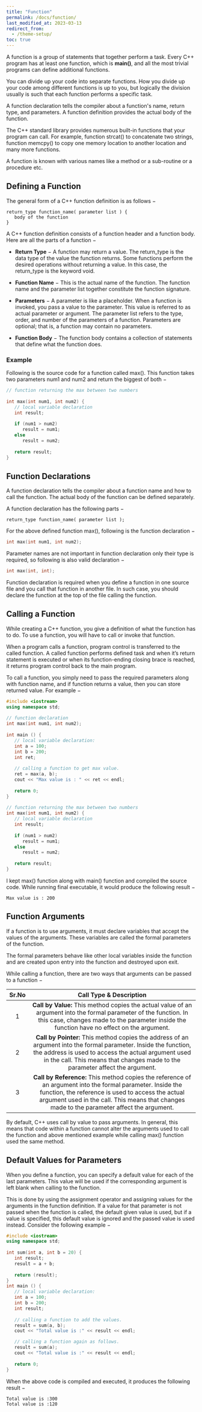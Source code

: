 ```yaml
---
title: "Function"
permalink: /docs/function/
last_modified_at: 2023-03-13
redirect_from:
  - /theme-setup/
toc: true
---
```

A function is a group of statements that together perform a task. Every C++ program has at least one function, which is **main()**, and all the most trivial programs can define additional functions.

You can divide up your code into separate functions. How you divide up your code among different functions is up to you, but logically the division usually is such that each function performs a specific task.

A function declaration tells the compiler about a function's name, return type, and parameters. A function definition provides the actual body of the function.

The C++ standard library provides numerous built-in functions that your program can call. For example, function strcat() to concatenate two strings, function memcpy() to copy one memory location to another location and many more functions.

A function is known with various names like a method or a sub-routine or a procedure etc.
## Defining a Function

The general form of a C++ function definition is as follows −
```
return_type function_name( parameter list ) {
   body of the function
}
```
A C++ function definition consists of a function header and a function body. Here are all the parts of a function −

- **Return Type** − A function may return a value. The return_type is the data type of the value the function returns. Some functions perform the desired operations without returning a value. In this case, the return_type is the keyword void.

- **Function Name** − This is the actual name of the function. The function name and the parameter list together constitute the function signature.

- **Parameters** − A parameter is like a placeholder. When a function is invoked, you pass a value to the parameter. This value is referred to as actual parameter or argument. The parameter list refers to the type, order, and number of the parameters of a function. Parameters are optional; that is, a function may contain no parameters.

- **Function Body** − The function body contains a collection of statements that define what the function does.

### Example

Following is the source code for a function called max(). This function takes two parameters num1 and num2 and return the biggest of both −
```c++
// function returning the max between two numbers
 
int max(int num1, int num2) {
   // local variable declaration
   int result;
 
   if (num1 > num2)
      result = num1;
   else
      result = num2;
 
   return result; 
}
```
## Function Declarations

A function declaration tells the compiler about a function name and how to call the function. The actual body of the function can be defined separately.

A function declaration has the following parts −
```
return_type function_name( parameter list );
```
For the above defined function max(), following is the function declaration −
```c++
int max(int num1, int num2);
```
Parameter names are not important in function declaration only their type is required, so following is also valid declaration −
```c++
int max(int, int);
```
Function declaration is required when you define a function in one source file and you call that function in another file. In such case, you should declare the function at the top of the file calling the function.
## Calling a Function

While creating a C++ function, you give a definition of what the function has to do. To use a function, you will have to call or invoke that function.

When a program calls a function, program control is transferred to the called function. A called function performs defined task and when it’s return statement is executed or when its function-ending closing brace is reached, it returns program control back to the main program.

To call a function, you simply need to pass the required parameters along with function name, and if function returns a value, then you can store returned value. For example −
```c++
#include <iostream>
using namespace std;
 
// function declaration
int max(int num1, int num2);
 
int main () {
   // local variable declaration:
   int a = 100;
   int b = 200;
   int ret;
 
   // calling a function to get max value.
   ret = max(a, b);
   cout << "Max value is : " << ret << endl;
 
   return 0;
}
 
// function returning the max between two numbers
int max(int num1, int num2) {
   // local variable declaration
   int result;
 
   if (num1 > num2)
      result = num1;
   else
      result = num2;
 
   return result; 
}
```
I kept max() function along with main() function and compiled the source code. While running final executable, it would produce the following result −
```
Max value is : 200
```
## Function Arguments

If a function is to use arguments, it must declare variables that accept the values of the arguments. These variables are called the formal parameters of the function.

The formal parameters behave like other local variables inside the function and are created upon entry into the function and destroyed upon exit.

While calling a function, there are two ways that arguments can be passed to a function −

|Sr.No| 	Call Type & Description|
|:--:|:--:|
|1| 	**Call by Value:** This method copies the actual value of an argument into the formal parameter of the function. In this case, changes made to the parameter inside the function have no effect on the argument.|
|2 |	**Call by Pointer:** This method copies the address of an argument into the formal parameter. Inside the function, the address is used to access the actual argument used in the call. This means that changes made to the parameter affect the argument.|
|3| 	**Call by Reference:** This method copies the reference of an argument into the formal parameter. Inside the function, the reference is used to access the actual argument used in the call. This means that changes made to the parameter affect the argument.|

By default, C++ uses call by value to pass arguments. In general, this means that code within a function cannot alter the arguments used to call the function and above mentioned example while calling max() function used the same method.
## Default Values for Parameters

When you define a function, you can specify a default value for each of the last parameters. This value will be used if the corresponding argument is left blank when calling to the function.

This is done by using the assignment operator and assigning values for the arguments in the function definition. If a value for that parameter is not passed when the function is called, the default given value is used, but if a value is specified, this default value is ignored and the passed value is used instead. Consider the following example −
```c++
#include <iostream>
using namespace std;
 
int sum(int a, int b = 20) {
   int result;
   result = a + b;
  
   return (result);
}
int main () {
   // local variable declaration:
   int a = 100;
   int b = 200;
   int result;
 
   // calling a function to add the values.
   result = sum(a, b);
   cout << "Total value is :" << result << endl;

   // calling a function again as follows.
   result = sum(a);
   cout << "Total value is :" << result << endl;
 
   return 0;
}
```
When the above code is compiled and executed, it produces the following result −
```
Total value is :300
Total value is :120
```